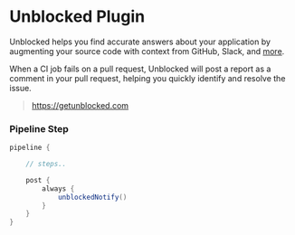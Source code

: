 # Unblocked Plugin

Unblocked helps you find accurate answers about your application
by augmenting your source code with context from GitHub, Slack,
and [more](https://docs.getunblocked.com/what-is-unblocked).

When a CI job fails on a pull request, Unblocked will post a report
as a comment in your pull request, helping you quickly identify and
resolve the issue.

> https://getunblocked.com

### Pipeline Step


```groovy
pipeline {

    // steps..

    post {
        always {
            unblockedNotify()
        }
    }
}
```
